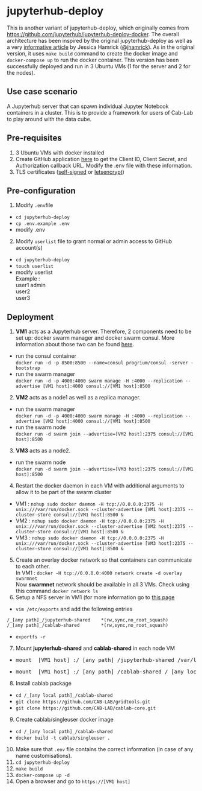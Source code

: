 # jupyterhub-deploy

This is another variant of jupyterhub-deploy, which originally comes from https://github.com/jupyterhub/jupyterhub-deploy-docker. The overall architecture has been inspired by the original jupyterhub-deploy as well as a very [informative article](https://developer.rackspace.com/blog/deploying-jupyterhub-for-education/) by Jessica Hamrick ([@jhamrick](https://github.com/jhamrick)). As in the original version, it uses ``make build`` command to create the docker image and ``docker-compose up`` to run the docker container. This version has been successfully deployed and run in 3 Ubuntu VMs (1 for the server and 2 for the nodes).

## Use case scenario
A Jupyterhub server that can spawn individual Jupyter Notebook containers in a cluster. This is to provide a framework for users of Cab-Lab to play around with the data cube. 

## Pre-requisites
1. 3 Ubuntu VMs with docker installed
2. Create GitHub application [here](https://github.com/settings/applications/new) to get the Client ID, Client Secret, and Authorization callback URL. Modify the .env file with these information.
3. TLS certificates ([self-signed](https://jupyter-notebook.readthedocs.io/en/latest/public_server.html#using-ssl-for-encrypted-communication) or [letsencrypt](https://letsencrypt.org/))

## Pre-configuration
1. Modify `.env`file  
  * `cd jupyterhub-deploy`  
  * `cp .env.example .env`  
  * modify .env
2. Modify `userlist` file to grant normal or admin access to GitHub account(s)  
  * `cd jupyterhub-deploy`  
  * `touch userlist`
  * modify userlist  
     Example :  
     user1 admin  
     user2  
     user3

## Deployment
1. **VM1** acts as a Jupyterhub server. Therefore, 2 components need to be set up: docker swarm manager and docker swarm consul. More information about those two can be found [here](https://docs.docker.com/swarm/install-manual/).
  * run the consul container  
     ```docker run -d -p 8500:8500 --name=consul progrium/consul -server -bootstrap```
  * run the swarm manager  
      ```docker run -d -p 4000:4000 swarm manage -H :4000 --replication --advertise [VM1 host]:4000 consul://[VM1 host]:8500```
2. **VM2** acts as a node1 as well as a replica manager. 
  * run the swarm manager  
     ```docker run -d -p 4000:4000 swarm manage -H :4000 --replication --advertise [VM2 host]:4000 consul://[VM1 host]:8500```
  * run the swarm node  
     ```docker run -d swarm join --advertise=[VM2 host]:2375 consul://[VM1 host]:8500```
3. **VM3** acts as a node2.
  * run the swarm node  
     ```docker run -d swarm join --advertise=[VM3 host]:2375 consul://[VM1 host]:8500```
4. Restart the docker daemon in each VM with additional arguments to allow it to be part of the swarm cluster  
  * VM1 : `nohup sudo docker daemon -H tcp://0.0.0.0:2375 -H unix:///var/run/docker.sock --cluster-advertise [VM1 host]:2375 --cluster-store consul://[VM1 host]:8500 &`  
  * VM2 : `nohup sudo docker daemon -H tcp://0.0.0.0:2375 -H unix:///var/run/docker.sock --cluster-advertise [VM2 host]:2375 --cluster-store consul://[VM1 host]:8500 &`  
  * VM3 : `nohup sudo docker daemon -H tcp://0.0.0.0:2375 -H unix:///var/run/docker.sock --cluster-advertise [VM3 host]:2375 --cluster-store consul://[VM1 host]:8500 &`
5. Create an overlay docker network so that containers can communicate to each other.  
   In VM1 : ```docker -H tcp://0.0.0.0:4000 network create -d overlay swarmnet```  
   Now **swarmnet** network should be available in all 3 VMs. Check using this command `docker network ls`
6. Setup a NFS server in VM1 (for more information go to [this page](http://www.tldp.org/HOWTO/NFS-HOWTO/server.html)  
  * ``vim /etc/exports`` and add the following entries  
 ```
 /_[any path]_/jupyterhub-shared    *(rw,sync,no_root_squash)  
 /_[any path]_/cablab-shared        *(rw,sync,no_root_squash)
 ```
  * ``exportfs -r``
7. Mount **jupyterhub-shared** and **cablab-shared** in each node VM  
  * <pre>mount _[VM1 host]_:/_[any path]_/jupyterhub-shared /var/lib/docker/volumes</pre>  
  * <pre>mount _[VM1 host]_:/_[any path]_/cablab-shared /_[any local path]_/cablab-shared</pre>
8. Install cablab package  
  * `cd /_[any local path]_/cablab-shared`  
  * `git clone https://github.com/CAB-LAB/gridtools.git`  
  * `git clone https://github.com/CAB-LAB/cablab-core.git`
9. Create cablab/singleuser docker image  
  * `cd /_[any local path]_/cablab-shared`  
  * `docker build -t cablab/singleuser .`  
10. Make sure that `.env` file contains the correct information (in case of any name customisations). 
11. `cd jupyterhub-deploy`
12. `make build`
13. `docker-compose up -d`
14. Open a browser and go to `https://[VM1 host]`
